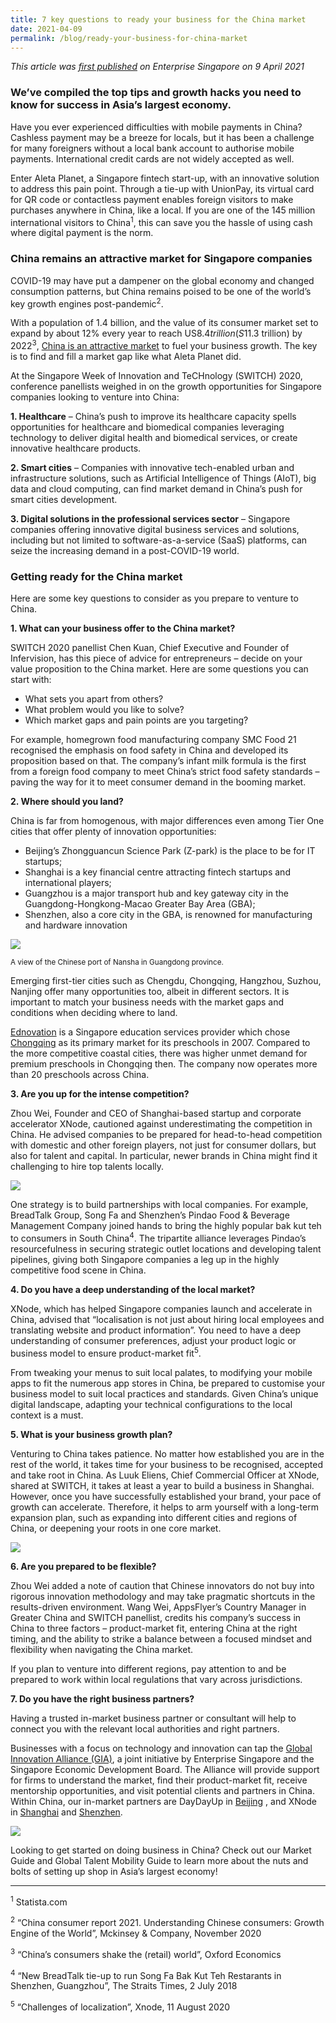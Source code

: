 ```yaml
---
title: 7 key questions to ready your business for the China market
date: 2021-04-09
permalink: /blog/ready-your-business-for-china-market
---
```

_This article was [first published](https://www.enterprisesg.gov.sg/blog/7-key-questions-to-ready-your-business-for-the-china-market) on Enterprise Singapore on 9 April 2021_

### We’ve compiled the top tips and growth hacks you need to know for success in Asia’s largest economy.

Have you ever experienced difficulties with mobile payments in China? Cashless payment may be a breeze for locals, but it has been a challenge for many foreigners without a local bank account to authorise mobile payments. International credit cards are not widely accepted as well.

Enter Aleta Planet, a Singapore fintech start-up, with an innovative solution to address this pain point. Through a tie-up with UnionPay, its virtual card for QR code or contactless payment enables foreign visitors to make purchases anywhere in China, like a local. If you are one of the 145 million international visitors to China<sup>1</sup>, this can save you the hassle of using cash where digital payment is the norm.

### China remains an attractive market for Singapore companies

COVID-19 may have put a dampener on the global economy and changed consumption patterns, but China remains poised to be one of the world’s key growth engines post-pandemic<sup>2</sup>.

With a population of 1.4 billion, and the value of its consumer market set to expand by about 12% every year to reach US$8.4 trillion (S$11.3 trillion) by 2022<sup>3</sup>, [China is an attractive market](https://www.enterprisesg.gov.sg/overseas-markets/asia-pacific/china/market-profile) to fuel your business growth. The key is to find and fill a market gap like what Aleta Planet did.

At the Singapore Week of Innovation and TeCHnology (SWITCH) 2020, conference panellists weighed in on the growth opportunities for Singapore companies looking to venture into China:

**1. Healthcare** – China’s push to improve its healthcare capacity spells opportunities for healthcare and biomedical companies leveraging technology to deliver digital health and biomedical services, or create innovative healthcare products.

**2. Smart cities** – Companies with innovative tech-enabled urban and infrastructure solutions, such as Artificial Intelligence of Things (AIoT), big data and cloud computing, can find market demand in China’s push for smart cities development.

**3. Digital solutions in the professional services sector** – Singapore companies offering innovative digital business services and solutions, including but not limited to software-as-a-service (SaaS) platforms, can seize the increasing demand in a post-COVID-19 world.

### Getting ready for the China market

Here are some key questions to consider as you prepare to venture to China.

**1. What can your business offer to the China market?**

SWITCH 2020 panellist Chen Kuan, Chief Executive and Founder of Infervision, has this piece of advice for entrepreneurs – decide on your value proposition to the China market. Here are some questions you can start with:

* What sets you apart from others?
* What problem would you like to solve?
* Which market gaps and pain points are you targeting?
 
For example, homegrown food manufacturing company SMC Food 21 recognised the emphasis on food safety in China and developed its proposition based on that. The company’s infant milk formula is the first from a foreign food company to meet China’s strict food safety standards – paving the way for it to meet consumer demand in the booming market.

**2. Where should you land?**

China is far from homogenous, with major differences even among Tier One cities that offer plenty of innovation opportunities:

* Beijing’s Zhongguancun Science Park (Z-park) is the place to be for IT startups;
* Shanghai is a key financial centre attracting fintech startups and international players;
* Guangzhou is a major transport hub and key gateway city in the Guangdong-Hongkong-Macao Greater Bay Area (GBA);
* Shenzhen, also a core city in the GBA, is renowned for manufacturing and hardware innovation

![](/images/SWITCH-Nan_sha_Port_in_Guangzhou.jpg)

<sup>A view of the Chinese port of Nansha in Guangdong province.</sup>

Emerging first-tier cities such as Chengdu, Chongqing, Hangzhou, Suzhou, Nanjing offer many opportunities too, albeit in different sectors. It is important to match your business needs with the market gaps and conditions when deciding where to land.

[Ednovation](https://www.enterprisesg.gov.sg/inspiring-stories/ednovation) is a Singapore education services provider which chose [Chongqing](https://www.enterprisesg.gov.sg/esghome/overseas-markets/asia-pacific/china-b--/discover-key-business-opportunities/chongqing-gateway-to-west-china) as its primary market for its preschools in 2007. Compared to the more competitive coastal cities, there was higher unmet demand for premium preschools in Chongqing then. The company now operates more than 20 preschools across China.

**3. Are you up for the intense competition?**

Zhou Wei, Founder and CEO of Shanghai-based startup and corporate accelerator XNode, cautioned against underestimating the competition in China. He advised companies to be prepared for head-to-head competition with domestic and other foreign players, not just for consumer dollars, but also for talent and capital. In particular, newer brands in China might find it challenging to hire top talents locally.

![](/images/SWITCH-2020_Xnode_session.png)

One strategy is to build partnerships with local companies. For example, BreadTalk Group, Song Fa and Shenzhen’s Pindao Food & Beverage Management Company joined hands to bring the highly popular bak kut teh to consumers in South China<sup>4</sup>. The tripartite alliance leverages Pindao’s resourcefulness in securing strategic outlet locations and developing talent pipelines, giving both Singapore companies a leg up in the highly competitive food scene in China.

**4. Do you have a deep understanding of the local market?**

XNode, which has helped Singapore companies launch and accelerate in China, advised that “localisation is not just about hiring local employees and translating website and product information”. You need to have a deep understanding of consumer preferences, adjust your product logic or business model to ensure product-market fit<sup>5</sup>.

From tweaking your menus to suit local palates, to modifying your mobile apps to fit the numerous app stores in China, be prepared to customise your business model to suit local practices and standards. Given China’s unique digital landscape, adapting your technical configurations to the local context is a must.

**5. What is your business growth plan?**

Venturing to China takes patience. No matter how established you are in the rest of the world, it takes time for your business to be recognised, accepted and take root in China. As Luuk Eliens, Chief Commercial Officer at XNode, shared at SWITCH, it takes at least a year to build a business in Shanghai. However, once you have successfully established your brand, your pace of growth can accelerate. Therefore, it helps to arm yourself with a long-term expansion plan, such as expanding into different cities and regions of China, or deepening your roots in one core market.

![](/images/SWITCH-2020_Xnode2_session.png)

**6. Are you prepared to be flexible?**

Zhou Wei added a note of caution that Chinese innovators do not buy into rigorous innovation methodology and may take pragmatic shortcuts in the results-driven environment. Wang Wei, AppsFlyer’s Country Manager in Greater China and SWITCH panellist, credits his company’s success in China to three factors – product-market fit, entering China at the right timing, and the ability to strike a balance between a focused mindset and flexibility when navigating the China market.

If you plan to venture into different regions, pay attention to and be prepared to work within local regulations that vary across jurisdictions.

**7. Do you have the right business partners?**

Having a trusted in-market business partner or consultant will help to connect you with the relevant local authorities and right partners.

Businesses with a focus on technology and innovation can tap the [Global Innovation Alliance (GIA)](https://www.enterprisesg.gov.sg/industries/hub/startup/global-innovation-alliance/), a joint initiative by Enterprise Singapore and the Singapore Economic Development Board. The Alliance will provide support for firms to understand the market, find their product-market fit, receive mentorship opportunities, and visit potential clients and partners in China. Within China, our in-market partners are DayDayUp in [Beijing](https://www.enterprisesg.gov.sg/industries/hub/startup/global-innovation-alliance/china/beijing/daydayup) , and XNode in [Shanghai](https://www.enterprisesg.gov.sg/industries/hub/startup/global-innovation-alliance/china/shanghai/xnode) and [Shenzhen](https://www.enterprisesg.gov.sg/industries/hub/startup/global-innovation-alliance/china/shenzhen/xnode).

![](/images/SWITCH_GIA-Shanghai.png)

Looking to get started on doing business in China? Check out our Market Guide and Global Talent Mobility Guide to learn more about the nuts and bolts of setting up shop in Asia’s largest economy!

---
<sup>1</sup> Statista.com

<sup>2</sup> “China consumer report 2021. Understanding Chinese consumers: Growth Engine of the World”, Mckinsey & Company, November 2020

<sup>3</sup> “China’s consumers shake the (retail) world”, Oxford Economics

<sup>4</sup> “New BreadTalk tie-up to run Song Fa Bak Kut Teh Restarants in Shenzhen, Guangzhou”, The Straits Times, 2 July 2018

<sup>5</sup> “Challenges of localization”, Xnode, 11 August 2020